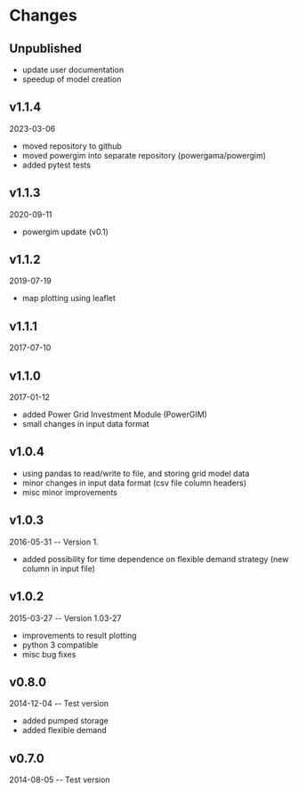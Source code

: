# Changes

## Unpublished
- update user documentation
- speedup of model creation

## v1.1.4
2023-03-06
- moved repository to github
- moved powergim into separate repository (powergama/powergim)
- added pytest tests

## v1.1.3
2020-09-11
- powergim update (v0.1)

## v1.1.2 
2019-07-19
- map plotting using leaflet

## v1.1.1
2017-07-10

## v1.1.0
2017-01-12
- added Power Grid Investment Module (PowerGIM)
- small changes in input data format

## v1.0.4
- using pandas to read/write to file, and storing grid model data
- minor changes in input data format (csv file column headers)
- misc minor improvements

## v1.0.3 
2016-05-31 -- Version 1.
- added possibility for time dependence on flexible demand strategy (new column in input file)

## v1.0.2 
2015-03-27 -- Version 1.03-27
- improvements to result plotting
- python 3 compatible
- misc bug fixes

## v0.8.0
2014-12-04 -- Test version
- added pumped storage
- added flexible demand

## v0.7.0
2014-08-05 -- Test version
 